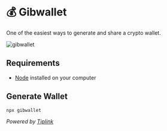 # 💰 Gibwallet
One of the easiest ways to generate and share a crypto wallet.

![gibwallet](https://user-images.githubusercontent.com/59782726/227136912-1549830b-7c6c-45f4-b44a-f662b6ad3a3a.gif)

## Requirements
 - [Node](https://nodejs.org/en) installed on your computer

## Generate Wallet
`npx gibwallet`

_Powered by [Tiplink](https://tiplink.io/)_
